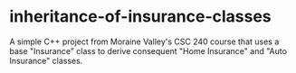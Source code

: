 # inheritance-of-insurance-classes
A simple C++ project from Moraine Valley's CSC 240 course that uses a base "Insurance" class to derive consequent "Home Insurance" and "Auto Insurance" classes.
